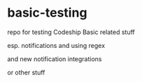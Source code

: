 # basic-testing
repo for testing Codeship Basic related stuff

esp. notifications and using regex

and new notification integrations

or other stuff

